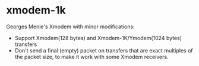 xmodem-1k
=========

Georges Menie's Xmodem with minor modifications:

 * Support Xmodem(128 bytes) and Xmodem-1K/Ymodem(1024 bytes) transfers
 * Don't send a final (empty) packet on transfers that are
   exact multiples of the packet size, to make it work with some
   Xmodem receivers.
